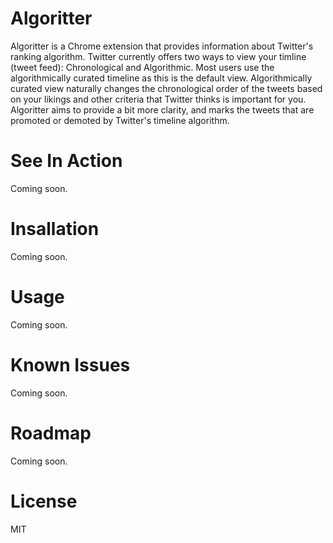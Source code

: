 # Algoritter

Algoritter is a Chrome extension that provides information about Twitter's ranking algorithm. Twitter currently offers two ways to view your timline (tweet feed): Chronological and Algorithmic. Most users use the algorithmically curated timeline as this is the default view. Algorithmically curated view naturally changes the chronological order of the tweets based on your likings and other criteria that Twitter thinks is important for you. Algoritter aims to provide a bit more clarity, and marks the tweets that are promoted or demoted by Twitter's timeline algorithm. 

# See In Action

Coming soon.

# Insallation

Coming soon.

# Usage

Coming soon.

# Known Issues

Coming soon.

# Roadmap

Coming soon.

# License

MIT

